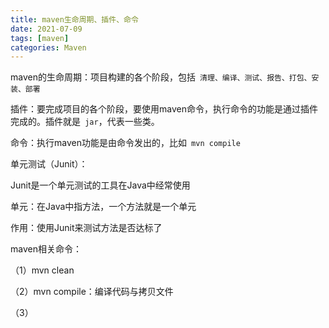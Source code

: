 ```yaml
---
title: maven生命周期、插件、命令
date: 2021-07-09
tags: [maven]
categories: Maven
---
```


maven的生命周期：项目构建的各个阶段，包括` 清理、编译、测试、报告、打包、安装、部署`

插件：要完成项目的各个阶段，要使用maven命令，执行命令的功能是通过插件完成的。插件就是` jar`，代表一些类。

命令：执行maven功能是由命令发出的，比如` mvn compile`



单元测试（Junit）：

Junit是一个单元测试的工具在Java中经常使用

单元：在Java中指方法，一个方法就是一个单元

作用：使用Junit来测试方法是否达标了



maven相关命令：

（1）mvn clean

（2）mvn compile：编译代码与拷贝文件

（3）